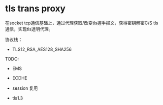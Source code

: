 # tls trans proxy

在socket tcp通信基础上，通过代理获取/改变tls握手报文，获得密钥解密C/S tls通信，实现tls透明代理。

协议栈：

- TLS12_RSA_AES128_SHA256

TODO:

- EMS

- ECDHE
- session 复用

- tls1.3